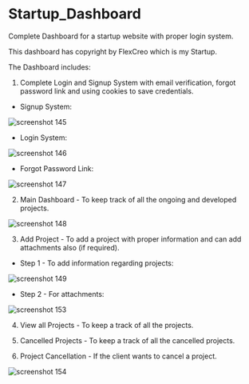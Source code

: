 # Startup_Dashboard
Complete Dashboard for a startup website with proper login system.

This dashboard has copyright by FlexCreo which is my Startup. 

The Dashboard includes:

1. Complete Login and Signup System with email verification, forgot password link and using cookies to save credentials.
 * Signup System:
 
 ![screenshot 145](https://user-images.githubusercontent.com/46291816/50738608-dafd2f00-11fb-11e9-87a0-7515079a3812.png)

 * Login System:
 
 ![screenshot 146](https://user-images.githubusercontent.com/46291816/50738649-78f0f980-11fc-11e9-8efe-796915938b2c.png)
 
 * Forgot Password Link:
 
 ![screenshot 147](https://user-images.githubusercontent.com/46291816/50738667-bc4b6800-11fc-11e9-9a04-c47e3bd86c26.png)
 
 
2. Main Dashboard - To keep track of all the ongoing and developed projects.

![screenshot 148](https://user-images.githubusercontent.com/46291816/50738710-3da2fa80-11fd-11e9-904b-bbe6fb3f9dad.png)


3. Add Project - To add a project with proper information and can add attachments also (if required).
 * Step 1 - To add information regarding projects:
 
 ![screenshot 149](https://user-images.githubusercontent.com/46291816/50738762-ac805380-11fd-11e9-8d61-52beb77ca4a9.png)
 
 * Step 2 - For attachments:
 
 ![screenshot 153](https://user-images.githubusercontent.com/46291816/50738788-dafe2e80-11fd-11e9-9989-eb90c9ab165c.png)
 
4. View all Projects - To keep a track of all the projects.

5. Cancelled Projects - To keep a track of all the cancelled projects.

6. Project Cancellation - If the client wants to cancel a project.

![screenshot 154](https://user-images.githubusercontent.com/46291816/50738826-3e885c00-11fe-11e9-92c8-91c7e25adf50.png)
